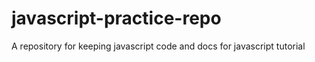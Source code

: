# javascript-practice-repo
A repository for keeping javascript code and docs for javascript tutorial
